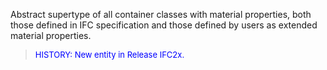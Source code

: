 ﻿Abstract supertype of all container classes with material properties, both those defined in IFC specification and those defined by users as extended material properties.

> <font color="#0000FF" size="-1">HISTORY: New entity in Release IFC2x.</font>